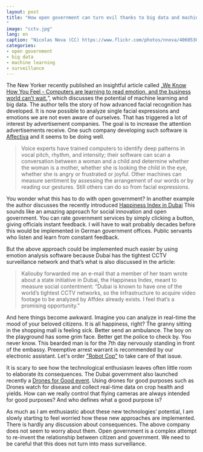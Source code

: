 ```yaml
---
layout: post
title: "How open government can turn evil thanks to big data and machine learning
"
image: "cctv.jpg"
lang: en
caption: "Nicolas Nova (CC) https://www.flickr.com/photos/nnova/4060530995"
categories:
- open government
- big data
- machine learning
- surveillance
---
```


The New Yorker recently published an insightful article called „[We Know How You Feel - Computers are learning to read emotion, and the business world can’t wait.](http://www.newyorker.com/magazine/2015/01/19/know-feel)“, which discusses the potential of machine learning and big data. The author tells the story of how advanced facial recognition has developed. It is now possible to analyze single facial expressions and emotions we are not even aware of ourselves. That has triggered a lot of interest by advertisement companies. The goal is to increase the attention advertisements receive. One such company developing such software is [Affectiva](http://www.affectiva.com) and it seems to be doing well.

> Voice experts have trained computers to identify deep patterns in vocal pitch, rhythm, and intensity; their software can scan a conversation between a woman and a child and determine whether the woman is a mother, whether she is looking the child in the eye, whether she is angry or frustrated or joyful. Other machines can measure sentiment by assessing the arrangement of our words or by reading our gestures. Still others can do so from facial expressions.

You wonder what this has to do with open government? In another example the author discusses the recently introduced [Happiness Index in Dubai](http://www.arabianbusiness.com/dubai-s-happiness-meter--measure-gov-t-services-567517.html) This sounds like an amazing approach for social innovation and open government. You can rate government services by simply clicking a button, giving officials instant feedback. I will have to wait probably decades before this would be implemented in German government offices. Public servants who listen and learn from constant feedback.

But the above approach could be implemented much easier by using emotion analysis software because Dubai has the tightest CCTV surveillance network and that’s what is also discussed in the article:

> Kaliouby forwarded me an e-mail that a member of her team wrote about a state initiative in Dubai, the Happiness Index, meant to measure social contentment: “Dubai is known to have one of the world’s tightest CCTV networks, so the infrastructure to acquire video footage to be analyzed by Affdex already exists. I feel that’s a promising opportunity.”

And here things become awkward. Imagine you can analyze in real-time the mood of your beloved citizens. It is all happiness, right? The granny sitting in the shopping mall is feeling sick. Better send an ambulance. The boy on the playground has some grim face. Better get the police to check by. You never know. This bearded man is for the 7th day nervously standing in front of the embassy. Preemptive arrest warrant is recommended by our electronic assistant. Let's order ["Robot Cop"](http://time.com/65021/robot-cop/) to take care of that issue.

It is scary to see how the technological enthusiasm leaves often little room to elaborate its consequences. The Dubai government also launched recently a [Drones for Good event](https://www.dronesforgood.ae/). Using drones for good purposes such as  Drones watch for disease and collect real-time data on crop health and yields. How can we really control that flying cameras are always intended for good purposes? And who defines what a good purpose is?

As much as I am enthusiastic about these new technologies’ potential, I am slowly starting to feel worried how these new approaches are implemented. There is hardly any discussion about consequences. The above company does not seem to worry about them. Open government is a complex attempt to re-invent the relationship between citizen and government. We need to be careful that this does not turn into mass surveillance.





